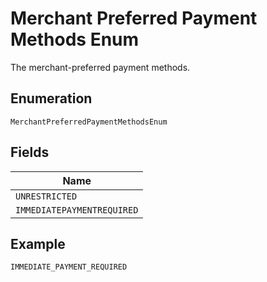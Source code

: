 
# Merchant Preferred Payment Methods Enum

The merchant-preferred payment methods.

## Enumeration

`MerchantPreferredPaymentMethodsEnum`

## Fields

| Name |
|  --- |
| `UNRESTRICTED` |
| `IMMEDIATEPAYMENTREQUIRED` |

## Example

```
IMMEDIATE_PAYMENT_REQUIRED
```

